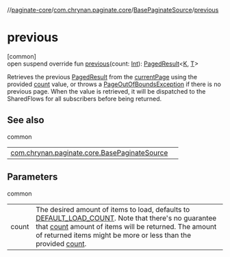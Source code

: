 //[paginate-core](../../../index.md)/[com.chrynan.paginate.core](../index.md)/[BasePaginateSource](index.md)/[previous](previous.md)

# previous

[common]\
open suspend override fun [previous](previous.md)(count: [Int](https://kotlinlang.org/api/latest/jvm/stdlib/kotlin/-int/index.html)): [PagedResult](../-paged-result/index.md)<[K](index.md), [T](index.md)>

Retrieves the previous [PagedResult](../-paged-result/index.md) from the [currentPage](current-page.md) using the provided [count](previous.md) value, or throws a [PageOutOfBoundsException](../-page-out-of-bounds-exception/index.md) if there is no previous page. When the value is retrieved, it will be dispatched to the SharedFlows for all subscribers before being returned.

## See also

common

| | |
|---|---|
| [com.chrynan.paginate.core.BasePaginateSource](next.md) |  |

## Parameters

common

| | |
|---|---|
| count | The desired amount of items to load, defaults to [DEFAULT_LOAD_COUNT](../-paginate-repository/-companion/-d-e-f-a-u-l-t_-l-o-a-d_-c-o-u-n-t.md). Note that there's no guarantee that [count](previous.md) amount of items will be returned. The amount of returned items might be more or less than the provided [count](previous.md). |
